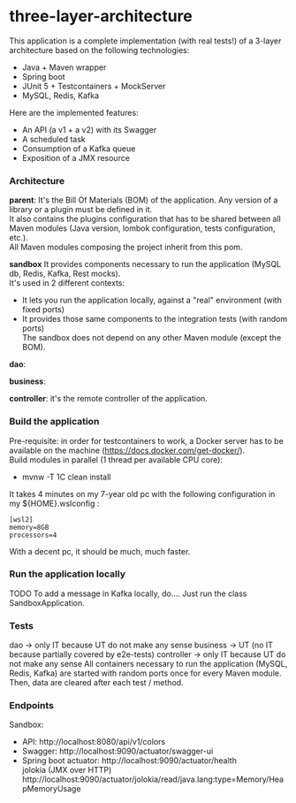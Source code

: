 # three-layer-architecture

This application is a complete implementation (with real tests!) of a 3-layer architecture based on the following technologies:
   - Java + Maven wrapper
   - Spring boot
   - JUnit 5 + Testcontainers + MockServer
   - MySQL, Redis, Kafka

Here are the implemented features:
   - An API (a v1 + a v2) with its Swagger
   - A scheduled task
   - Consumption of a Kafka queue
   - Exposition of a JMX resource

### Architecture
**parent**:
It's the Bill Of Materials (BOM) of the application. Any version of a library or a plugin must be defined in it.  
It also contains the plugins configuration that has to be shared between all Maven modules (Java version, lombok configuration, tests configuration, etc.).  
All Maven modules composing the project inherit from this pom.

**sandbox**
It provides components necessary to run the application (MySQL db, Redis, Kafka, Rest mocks).  
It's used in 2 different contexts:
   - It lets you run the application locally, against a "real" environment (with fixed ports)
   - It provides those same components to the integration tests (with random ports)  
The sandbox does not depend on any other Maven module (except the BOM).

**dao**:

**business**:

**controller**: it's the remote controller of the application.

### Build the application
Pre-requisite: in order for testcontainers to work, a Docker server has to be available on the machine (https://docs.docker.com/get-docker/).  
Build modules in parallel (1 thread per available CPU core):
   - mvnw -T 1C clean install

It takes 4 minutes on my 7-year old pc with the following configuration in my ${HOME}\.wslconfig :
```
[wsl2]
memory=8GB
processors=4
```
With a decent pc, it should be much, much faster.

### Run the application locally

TODO To add a message in Kafka locally, do....
Just run the class SandboxApplication.

### Tests
dao -> only IT because UT do not make any sense
business -> UT (no IT because partially covered by e2e-tests)
controller -> only IT because UT do not make any sense
All containers necessary to run the application (MySQL, Redis, Kafka) are started with random ports once for every Maven module.
Then, data are cleared after each test / method.

### Endpoints
Sandbox:  
   - API: http://localhost:8080/api/v1/colors  
   - Swagger: http://localhost:9090/actuator/swagger-ui  
   - Spring boot actuator: http://localhost:9090/actuator/health  
jolokia (JMX over HTTP)  http://localhost:9090/actuator/jolokia/read/java.lang:type=Memory/HeapMemoryUsage